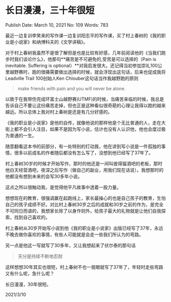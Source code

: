# 长日漫漫，三十年很短

Publish Date: March 10, 2021
No: 109
Words: 783

最近一边复训李笑来的写作课一边复训阳志平的写作课，买了村上春树的《我的职业是小说家》和纳博科夫的《文学讲稿》。

对于村上春树我虽然不是很了解但是也是比较有好感，几年前阅读他的《当我们跑步时我们谈论什么》，他那句**痛苦是不可避免的,受苦是可以选择的（Pain is inevitable. Suffering is optional）**对我启发很大。还记得当初参加崇礼100公里越野赛时，跑的很痛需要做出选择的时候，就会浮现出这句话，后来也促成我将Leadville Trail 100创始人Ken Chlouber这句话当作我越野跑的原则

> make friends with pain and you will never be alone.
> 

以致于在我带伤完成环富士山越野赛(UTMF)的时候，当痛苦来临的时候，我总是告诉自己不要让这份痛苦走掉，但也正是这种看似很奇葩的心理让我得以跑的越来越远。所以总体上我对村上春树是还是有几分好感的。

《我的职业是小说家》是他的自传，就像他说的那样他是个无比普通的人，走在大街上都不会引人注目，如果不是因为写小说，估计也没有人认识他，他也会度过极为普通的一生。

随意翻看这本书的前部分，有一处特别的打动我，他在讲到写小说是一件孤独的事情，很多以前成名的作者随后都没有怎么写了，没想到他已经写了37年了。

村上春树30岁的时候才开始写作，那时的他还是一间叫彼得猫酒吧的老板，那时他白天经营酒吧，夜深之后写作（做自己的副业，用我们现在话说）。我想那时的他都没有想到未来的会写30多年小说。

这点之所以很触动我，是觉得他平凡故事中透着一股力量。

想想现在的教育，很强调赢在起跑线上，家长最操心的也是自己孩子的教育，生怕自己的孩子成绩不好。对比村上春树30岁之后的成就和30岁之前的作为，是完全不可同日而语的，我想家长除了以身作则外，给孩子最大的礼物就是让他们自我探索，找到自己喜欢的。

村上春树从30岁开始写小说到他《我的职业是小说家》出版已经写了37年，永远不晚去做你喜欢的事情，有些人可能就是会走一些我们所认为的弯路。

另一点是他这一写就写了30多年，又让我想起来了伏尔泰的那句话

> 天分是持续不断地忍耐
> 

这样想想30年其实也很短，村上春树不也一晃眼就写了37年了，年轻时走些弯路又有什么呢，急什么呢？

长日漫漫，30年很短。

2021/3/10
